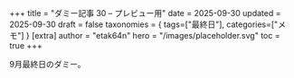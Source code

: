 +++
title = "ダミー記事 30 – プレビュー用"
date = 2025-09-30
updated = 2025-09-30
draft = false
taxonomies = { tags=["最終日"], categories=["メモ"] }
[extra]
author = "etak64n"
hero = "/images/placeholder.svg"
toc = true
+++

9月最終日のダミー。

